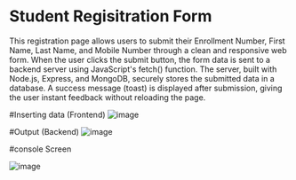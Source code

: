 # Student Regisitration Form
This registration page allows users to submit their Enrollment Number, First Name, Last Name, and Mobile Number through a clean and responsive web form. When the user clicks the submit button, the form data is sent to a backend server using JavaScript's fetch() function. The server, built with Node.js, Express, and MongoDB, securely stores the submitted data in a database. A success message (toast) is displayed after submission, giving the user instant feedback without reloading the page.

#Inserting data (Frontend)
![image](https://github.com/user-attachments/assets/36e3c2aa-65f4-424b-9bb0-b42e462ba7c1)

#Output (Backend)
![image](https://github.com/user-attachments/assets/912a02d6-bd56-4b68-99c3-e689fa0c3899)


#console Screen

![image](https://github.com/user-attachments/assets/37957529-768b-4673-ad1d-1ecfc0d94ae7)

